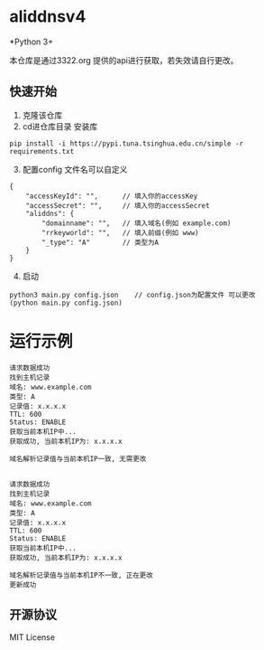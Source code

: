 # aliddnsv4

*Python 3+

本仓库是通过3322.org 提供的api进行获取，若失效请自行更改。

## 快速开始
1. 克隆该仓库  
2. cd进仓库目录 安装库  
```
pip install -i https://pypi.tuna.tsinghua.edu.cn/simple -r requirements.txt
```
3. 配置config 文件名可以自定义  
```
{
    "accessKeyId": "",      // 填入你的accessKey
    "accessSecret": "",     // 填入你的accessSecret
    "aliddns": {
        "domainname": "",   // 填入域名(例如 example.com)
        "rrkeyworld": "",   // 填入前缀(例如 www)
        "_type": "A"        // 类型为A 
    }
}
```
4. 启动  
```
python3 main.py config.json    // config.json为配置文件 可以更改
(python main.py config.json)
```

# 运行示例
```
请求数据成功
找到主机记录
域名: www.example.com
类型: A
记录值: x.x.x.x
TTL: 600
Status: ENABLE
获取当前本机IP中...
获取成功, 当前本机IP为: x.x.x.x

域名解析记录值与当前本机IP一致, 无需更改


请求数据成功
找到主机记录
域名: www.example.com
类型: A
记录值: x.x.x.x
TTL: 600
Status: ENABLE
获取当前本机IP中...
获取成功, 当前本机IP为: x.x.x.x

域名解析记录值与当前本机IP不一致, 正在更改
更新成功
```

## 开源协议
MIT License  
